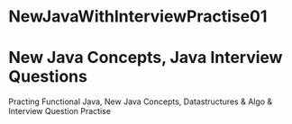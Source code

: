 # NewJavaWithInterviewPractise01
# New Java Concepts, Java Interview Questions
Practing Functional Java, New Java Concepts, Datastructures &amp; Algo &amp; Interview Question Practise